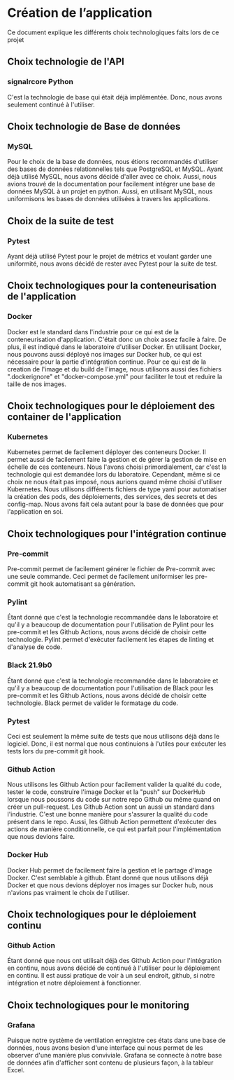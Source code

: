 # Création de l’application

Ce document explique les différents choix technologiques faits lors de ce projet

## Choix technologie de l'API

### signalrcore Python
C'est la technologie de base qui était déjà implémentée. Donc, nous avons seulement
continué à l'utiliser.

## Choix technologie de Base de données

### MySQL
Pour le choix de la base de données, nous étions recommandés d'utiliser des bases de 
données relationnelles tels que  PostgreSQL et MySQL. Ayant déjà utilisé MySQL, nous 
avons décidé d'aller avec ce choix. Aussi, nous avions trouvé de la documentation 
pour facilement intégrer une base de données MySQL à un projet en python. Aussi, en
utilisant MySQL, nous uniformisons les bases de données utilisées à travers les 
applications.

## Choix de la suite de test

### Pytest
Ayant déjà utilisé Pytest pour le projet de métrics et voulant garder une uniformité,
nous avons décidé de rester avec Pytest pour la suite de test.

## Choix technologiques pour la conteneurisation de l'application

### Docker
Docker est le standard dans l'industrie pour ce qui est de la conteneurisation 
d'application. C'était donc un choix assez facile à faire. De plus, il est indiqué
dans le laboratoire d'utiliser Docker. En utilisant Docker, nous pouvons aussi
déployé nos images sur Docker hub, ce qui est nécessaire pour la partie d'intégration
continue. Pour ce qui est de la creation de l'image et du build de l'image, nous 
utilisons aussi des fichiers ".dockerignore" et "docker-compose.yml" pour faciliter
le tout et reduire la taille de nos images.

## Choix technologiques pour le déploiement des container de l'application

### Kubernetes
Kubernetes permet de facilement déployer des conteneurs Docker. Il permet aussi de 
facilement faire la gestion et de gérer la gestion de mise en échelle de ces conteneurs.
Nous l'avons choisi primordialement, car c'est la technologie qui est demandée lors du 
laboratoire. Cependant, même si ce choix ne nous était pas imposé, nous aurions quand
même choisi d'utiliser Kubernetes. Nous utilisons différents fichiers de type yaml pour
automatiser la création des pods, des déploiements, des services, des secrets et des
config-map. Nous avons fait cela autant pour la base de données que pour l'application
en soi.

## Choix technologiques pour l'intégration continue

### Pre-commit
Pre-commit permet de facilement générer le fichier de Pre-commit avec une seule 
commande. Ceci permet de facilement uniformiser les pre-commit git hook 
automatisant sa génération.

### Pylint
Étant donné que c'est la technologie recommandée dans le laboratoire et qu'il y a 
beaucoup de documentation pour l'utilisation de Pylint pour les pre-commit et les 
Github Actions, nous avons décidé de choisir cette technologie. Pylint permet 
d'exécuter facilement les étapes de linting et d'analyse de code.

### Black 21.9b0
Étant donné que c'est la technologie recommandée dans le laboratoire et qu'il y a 
beaucoup de documentation pour l'utilisation de Black pour les pre-commit et les 
Github Actions, nous avons décidé de choisir cette technologie. Black permet de 
valider le formatage du code.

### Pytest
Ceci est seulement la même suite de tests que nous utilisons déjà dans le logiciel.
Donc, il est normal que nous continuions à l'utiles pour exécuter les tests lors du
pre-commit git hook.

### Github Action
Nous utilisons les Github Action pour facilement valider la qualité du code,
tester le code, construire l'image Docker et la "push" sur DockerHub lorsque nous 
poussons du code sur notre repo Github ou même quand on créer un pull-request. Les 
Github Action sont un aussi un standard dans l'industrie. C'est une bonne manière 
pour s'assurer la qualité du code présent dans le repo. Aussi, les Github Action 
permettent d'exécuter des actions de manière conditionnelle, ce qui est parfait pour
l'implémentation que nous devions faire.

### Docker Hub
Docker Hub permet de facilement faire la gestion et le partage d'image Docker. C'est 
semblable à github. Étant donné que nous utilisons déjà Docker et que nous devions 
déployer nos images sur Docker hub, nous n'avions pas vraiment le choix de l'utiliser.

## Choix technologiques pour le déploiement continu

### Github Action
Étant donné que nous ont utilisait déjà des Github Action pour l'intégration en
continu, nous avons décidé de continué à l'utiliser pour le déploiement en continu.
Il est aussi pratique de voir à un seul endroit, github, si notre intégration et 
notre déploiement à fonctionner. 

## Choix technologiques pour le monitoring

### Grafana
Puisque notre système de ventilation enregistre ces états dans une base de données,
nous avons besion d'une interface qui nous permet de les observer d'une manière plus
conviviale. Grafana se connecte à notre base de données afin d'afficher sont contenu
de plusieurs façon, à la tableur Excel.